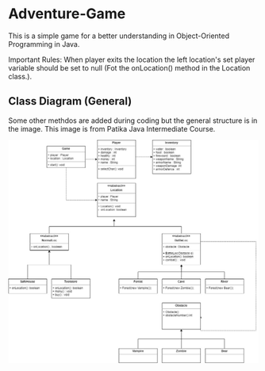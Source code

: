 # Adventure-Game
This is a simple game for a better understanding in Object-Oriented Programming in Java.


Important Rules: When player exits the location the left location's set player variable should be set to null (Fot the onLocation() method in the Location class.).

## Class Diagram (General)
Some other methdos are added during coding but the general structure is in the image. This image is from Patika Java Intermediate Course.

![class diagram](https://github.com/simay-uygur/Adventure-Game/blob/main/src/class-diagram.jpg)